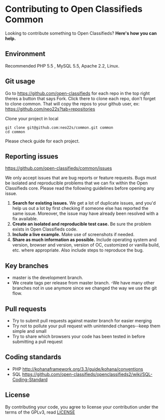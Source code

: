 # Contributing to Open Classifieds Common

Looking to contribute something to Open Classifieds? **Here's how you can help.**

## Environment
Recommended PHP 5.5 , MySQL 5.5, Apache 2.2, Linux.


## Git usage
Go to https://github.com/open-classifieds for each repo in the top right theres a button that says Fork. Click there to clone each repo, don't forget to clone common. That will copy the repos to your github user, ex: https://github.com/neo22s?tab=repositories

Clone your project in local
```
git clone git@github.com:neo22s/common.git common
cd common
```

Please check guide for each project.


## Reporting issues

https://github.com/open-classifieds/common/issues

We only accept issues that are bug reports or feature requests. Bugs must be isolated and reproducible problems that we can fix within the Open Classifieds core. Please read the following guidelines before opening any issue.

1. **Search for existing issues.** We get a lot of duplicate issues, and you'd help us out a lot by first checking if someone else has reported the same issue. Moreover, the issue may have already been resolved with a fix available.
2. **Create an isolated and reproducible test case.** Be sure the problem exists in Open Classifieds code.
3. **Include a live example.** Make use of screenshots if needed.
4. **Share as much information as possible.** Include operating system and version, browser and version, version of OC, customized or vanilla build, etc. where appropriate. Also include steps to reproduce the bug.



## Key branches

- master is the development branch.
- We create tags per release from master branch.
 -We have many other branches not in use anymore since we changed the way we use the git flow.


## Pull requests

- Try to submit pull requests against master branch for easier merging
- Try not to pollute your pull request with unintended changes--keep them simple and small
- Try to share which browsers your code has been tested in before submitting a pull request



## Coding standards

- PHP http://kohanaframework.org/3.3/guide/kohana/conventions
- SQL https://github.com/open-classifieds/openclassifieds2/wiki/SQL-Coding-Standard

## License

By contributing your code, you agree to license your contribution under the terms of the GPLv3, read [LICENSE](LICENSE)
